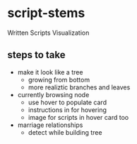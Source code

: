 script-stems
============

Written Scripts Visualization

steps to take
-------------

- make it look like a tree
  - growing from bottom
  - more realiztic branches and leaves
- currently browsing node
  - use hover to populate card
  - instructions in for hovering
  - image for scripts in hover card too
- marriage relationships
  - detect while building tree
